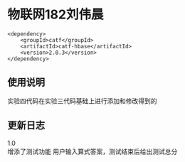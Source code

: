 # 物联网182刘伟晨


```
<dependency>
    <groupId>catf</groupId>
    <artifactId>catf-hbase</artifactId>
    <version>2.0.3</version>
</dependency>
```


## 使用说明
实验四代码在实验三代码基础上进行添加和修改得到的



## 更新日志
1.0  
增添了测试功能
用户输入算式答案，测试结束后给出测试总分
